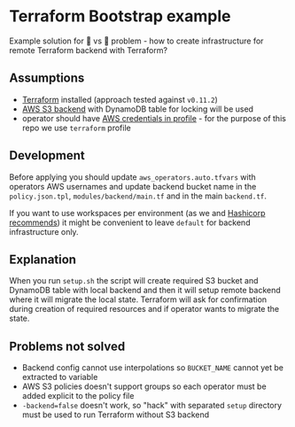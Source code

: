 # Terraform Bootstrap example

Example solution for :egg: vs :chicken: problem - how to create infrastructure for remote Terraform backend with Terraform?

## Assumptions

* [Terraform](https://www.terraform.io/) installed (approach tested against `v0.11.2`)
* [AWS S3 backend](https://www.terraform.io/docs/backends/types/s3.html) with DynamoDB table for locking will be used
* operator should have [AWS credentials in profile](https://docs.aws.amazon.com/cli/latest/userguide/cli-multiple-profiles.html) - for the purpose of this repo we use `terraform` profile

## Development

Before applying you should update `aws_operators.auto.tfvars` with operators AWS usernames and update backend bucket name in the `policy.json.tpl`, `modules/backend/main.tf` and in the main `backend.tf`.

If you want to use workspaces per environment (as we and [Hashicorp recommends](https://www.terraform.io/docs/enterprise/guides/recommended-practices/part1.html#one-workspace-per-environment-per-terraform-configuration)) it might be convenient to leave `default` for backend infrastructure only.

## Explanation

When you run `setup.sh` the script will create required S3 bucket and DynamoDB table with local backend and then it will setup remote backend where it will migrate the local state. Terraform will ask for confirmation during creation of required resources and if operator wants to migrate the state.

## Problems not solved

* Backend config cannot use interpolations so `BUCKET_NAME` cannot yet be extracted to variable
* AWS S3 policies doesn't support groups so each operator must be added explicit to the policy file
* `-backend=false` doesn't work, so "hack" with separated `setup` directory must be used to run Terraform without S3 backend
